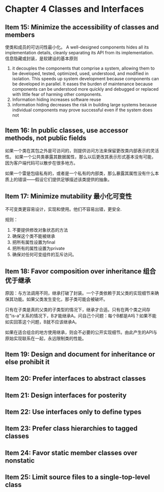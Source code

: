 
# Chapter 4 Classes and Interfaces

## Item 15: Minimize the accessibility of classes and members
使类和成员的可访问性最小化。
A well-designed components hides all its implementation details, cleanly separating its API from its implementation.  信息隐藏或封装，是软建设的基本原则

1. it decouples the components that comprise a system, allowing them to be developed, tested, optimized, used, understood, and modified in isolation. This speeds up system development because components can be developed in parallel. It eases the burden of maintenance because components can be understood more quickly and debugged or replaced with little fear of harming other components.
2. Information hiding increases software reuse
3. information hiding decreases the risk in building large systems because individual components may prove successful even if the system does not

## Item 16: In public classes, use accessor methods, not public fields
如果一个类在其包之外是可访问的，则提供访问方法来保留更改类内部表示的灵活性。 如果一个公共类暴露其数据属性，那么以后更改其表示形式基本没有可能，因为客户端代码可以散步在很多地方。

如果一个雷是包级私有的，或者是一个私有的内部类，那么暴露其属性没有什么本质上的错误——假设它们提供足够描述该类提供的抽象。

## Item 17: Minimize mutability 最小化可变性
不可变类更容易设计，实现和使用。他们不容易出错，更安全.

规则：
1. 不要提供修改对象状态的方法
2. 确保这个类不能被继承
3. 把所有属性设置为final
4. 把所有的属性设置为private
5. 确保对任何可变组件的互斥访问。

## Item 18: Favor composition over inheritance 组合优于继承
原因：与方法调用不同，继承打破了封装。一个子类依赖于其父类的实现细节来确保其功能。如果父类发生变化，那子类可能会被破坏。

只有在子类是真的父类的子类型的情况下，继承才合适。只有在两个类之间存在"is-a"关系的情况下，B才能继承A。问自己个问题：每个B都是A吗？如果不能如实回答这个问题，B就不应该继承A。

如果在适合组合的地方使用继承，则会不必要的公开实现细节。由此产生的API与原始实现联系在一起，永远限制类的性能。

## Item 19: Design and document for inheritance or else prohibit it

## Item 20: Prefer interfaces to abstract classes

## Item 21: Design interfaces for posterity

## Item 22: Use interfaces only to define types

## Item 23: Prefer class hierarchies to tagged classes

## Item 24: Favor static member classes over nonstatic

## Item 25: Limit source files to a single-top-level class
